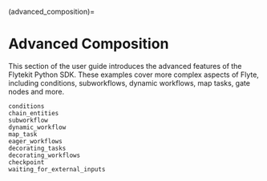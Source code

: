 (advanced_composition)=

# Advanced Composition

This section of the user guide introduces the advanced features of the Flytekit Python SDK.
These examples cover more complex aspects of Flyte, including conditions, subworkflows,
dynamic workflows, map tasks, gate nodes and more.

```{auto-examples-toc}
conditions
chain_entities
subworkflow
dynamic_workflow
map_task
eager_workflows
decorating_tasks
decorating_workflows
checkpoint
waiting_for_external_inputs
```
